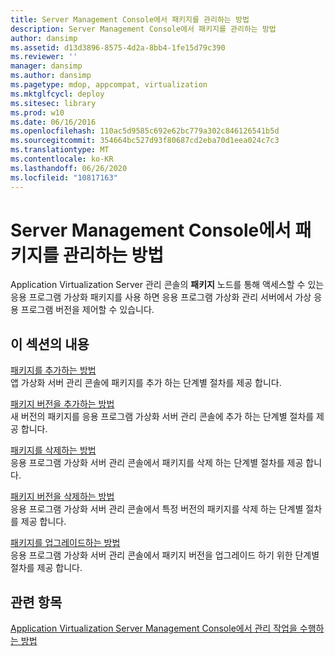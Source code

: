 ```yaml
---
title: Server Management Console에서 패키지를 관리하는 방법
description: Server Management Console에서 패키지를 관리하는 방법
author: dansimp
ms.assetid: d13d3896-8575-4d2a-8bb4-1fe15d79c390
ms.reviewer: ''
manager: dansimp
ms.author: dansimp
ms.pagetype: mdop, appcompat, virtualization
ms.mktglfcycl: deploy
ms.sitesec: library
ms.prod: w10
ms.date: 06/16/2016
ms.openlocfilehash: 110ac5d9585c692e62bc779a302c846126541b5d
ms.sourcegitcommit: 354664bc527d93f80687cd2eba70d1eea024c7c3
ms.translationtype: MT
ms.contentlocale: ko-KR
ms.lasthandoff: 06/26/2020
ms.locfileid: "10817163"
---
```

# Server Management Console에서 패키지를 관리하는 방법


Application Virtualization Server 관리 콘솔의 **패키지** 노드를 통해 액세스할 수 있는 응용 프로그램 가상화 패키지를 사용 하면 응용 프로그램 가상화 관리 서버에서 가상 응용 프로그램 버전을 제어할 수 있습니다.

## 이 섹션의 내용


<a href="" id="how-to-add-a-package"></a>[패키지를 추가하는 방법](how-to-add-a-package.md)  
앱 가상화 서버 관리 콘솔에 패키지를 추가 하는 단계별 절차를 제공 합니다.

<a href="" id="how-to-add-a-package-version"></a>[패키지 버전을 추가하는 방법](how-to-add-a-package-version.md)  
새 버전의 패키지를 응용 프로그램 가상화 서버 관리 콘솔에 추가 하는 단계별 절차를 제공 합니다.

<a href="" id="how-to-delete-a-package"></a>[패키지를 삭제하는 방법](how-to-delete-a-packageserver.md)  
응용 프로그램 가상화 서버 관리 콘솔에서 패키지를 삭제 하는 단계별 절차를 제공 합니다.

<a href="" id="how-to-delete-a-package-version"></a>[패키지 버전을 삭제하는 방법](how-to-delete-a-package-version.md)  
응용 프로그램 가상화 서버 관리 콘솔에서 특정 버전의 패키지를 삭제 하는 단계별 절차를 제공 합니다.

<a href="" id="how-to-upgrade-a-package"></a>[패키지를 업그레이드하는 방법](how-to-upgrade-a-package.md)  
응용 프로그램 가상화 서버 관리 콘솔에서 패키지 버전을 업그레이드 하기 위한 단계별 절차를 제공 합니다.

## 관련 항목


[Application Virtualization Server Management Console에서 관리 작업을 수행하는 방법](how-to-perform-administrative-tasks-in-the-application-virtualization-server-management-console.md)

 

 





